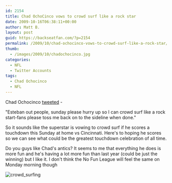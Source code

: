 ```yaml
---
id: 2154
title: Chad OchoCinco vows to crowd surf like a rock star
date: 2009-10-16T06:38:11+00:00
author: Matt B.
layout: post
guid: https://backseatfan.com/?p=2154
permalink: /2009/10/chad-ochocinco-vows-to-crowd-surf-like-a-rock-star/
thumb:
  - /images/2009/10/chadochocinco.jpg
categories:
  - NFL
  - Twitter Accounts
tags:
  - Chad Ochocinco
  - NFL
---
```


<div class="entry">
  <p>
    Chad Ochocinco <a href="https://twitter.com/OGOchoCinco/status/4909222605">tweeted</a> -
  </p>

  <p>
    "Esteban out people, sunday please hurry up so I can crowd surf like a rock start-fans please toss me back on to the sideline when done."
  </p>

  <p>
    So it sounds like the superstar is vowing to crowd surf if he scores a touchdown this Sunday at home vs Cincinnati. Here's to hoping he scores so we can see what could be the greatest touchdown celebration of all time.
  </p>

  <p>
    Do you guys like Chad's antics? It seems to me that everything he does is more fun and he's having a lot more fun than last year (could be just the winning) but I like it. I don't think the No Fun League will feel the same on Monday morning though
  </p>

  <p>
    <img class="aligncenter size-full wp-image-2157" title="crowd_surfing" src="/images/2009/10/crowd_surfing.png" alt="crowd_surfing" width="400" height="274" srcset="/images/2009/10/crowd_surfing.png 400w, /images/2009/10/crowd_surfing-300x205.png 300w" sizes="(max-width: 400px) 100vw, 400px" />
  </p>
</div>

